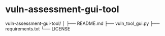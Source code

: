 # vuln-assessment-gui-tool
vuln-assessment-gui-tool/ │ ├── README.md ├── vuln_tool_gui.py ├── requirements.txt └── LICENSE
